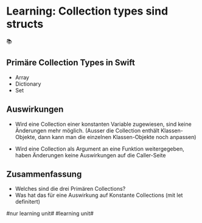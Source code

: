 # Learning: Collection types sind structs
📚

## Primäre Collection Types in Swift

- Array
- Dictionary
- Set

## Auswirkungen

- Wird eine Collection einer konstanten Variable zugewiesen, sind keine Änderungen mehr möglich. (Ausser die Collection enthält Klassen-Objekte, dann kann man die einzelnen Klassen-Objekte noch anpassen)

- Wird eine Collection als Argument an eine Funktion weitergegeben, haben Änderungen keine Auswirkungen auf die Caller-Seite

## Zusammenfassung
- Welches sind die drei Primären Collections?
- Was hat das für eine Auswirkung auf Konstante Collections (mit let definitert)


#nur learning unit# #learning unit#